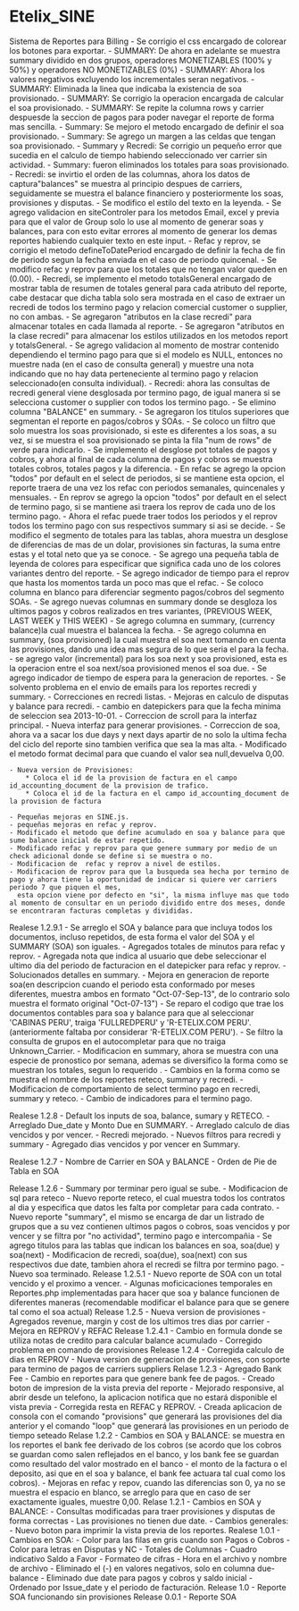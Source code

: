 ﻿Etelix_SINE
============

Sistema de Reportes para Billing
    - Se corrigio el css encargado de colorear los botones para exportar.
    - SUMMARY: De ahora en adelante se muestra summary dividido en dos grupos, operadores MONETIZABLES (100% y 50%) y operadores NO MONETIZABLES (0%)
    - SUMMARY: Ahora los valores negativos excluyendo los incrementales seran negativos.
    - SUMMARY: Eliminada la linea que indicaba la existencia de soa provisionado.
    - SUMMARY: Se corrigio la operacion encargada de calcular el soa provisionado.
    - SUMMARY: Se repite la columna rows y carrier despuesde la seccion de pagos para poder navegar el reporte de forma mas sencilla.
    - Summary: Se mejoro el metodo encargado de definir el soa provisionado.
    - Summary: Se agrego un margen a las celdas que tengan soa provisionado.
    - Summary y Recredi: Se corrigio un pequeño error que sucedia en el calculo de tiempo habiendo seleccionado ver carrier sin actividad.
    - Summary: fueron eliminados los totales para soas provisionado.
    - Recredi: se invirtio el orden de las columnas, ahora los datos de captura"balances" se muestra al principio despues de carriers, seguidamente se muestra el balance financiero y posteriormente los soas, provisiones y disputas.
    - Se modifico el estilo del texto en la leyenda.
    - Se agrego validacion en siteControler para los metodos Email, excel y previa para que el valor de Group solo lo use al momento de generar soas y balances, para con esto evitar errores al momento de generar los demas reportes habiendo cualquier texto en este input.
    - Refac y reprov, se corrigio el metodo defineToDatePeriod encargado de definir la fecha de fin de periodo segun la fecha enviada en el caso de periodo quincenal.
    - Se modifico refac y reprov para que los totales que no tengan valor queden en (0.00).
    - Recredi, se implemento el metodo totalsGeneral encargado de mostrar tabla de resumen de totales general para cada atributo del reporte, cabe destacar que dicha tabla solo sera mostrada en el caso de extraer un recredi de todos los termino pago y relacion comercial customer o supplier, no con ambas.
    - Se agregaron "atributos en la clase recredi" para almacenar totales en cada llamada al reporte.
    - Se agregaron "atributos en la clase recredi" para almacenar los estilos utilizados en los metodos report y totalsGeneral.
    - Se agrego validacion al momento de mostrar contenido dependiendo el termino pago para que si el modelo es NULL, entonces no muestre nada (en el caso de consulta general) y muestre una nota indicando que no hay data perteneciente al termino pago y relacion seleccionado(en consulta individual).
    - Recredi: ahora las consultas de recredi general viene desglosada por termino pago, de igual manera si se selecciona customer o supplier con todos los termino pago.
    - Se elimino columna "BALANCE" en summary.
    - Se agregaron los titulos superiores que segmentan el reporte en pagos/cobros y SOAs.
    - Se coloco un filtro que solo muestra los soas provisionado, si este es diferentes a los soas, a su vez, si se muestra el soa provisionado se pinta la fila "num de rows" de verde para indicarlo.
    - Se implemento el desglose pot totales de pagos y cobros, y ahora al final de cada columna de pagos y cobros se muestra totales cobros, totales pagos y la diferencia.
    - En refac se agrego la opcion "todos" por default en el select de periodos, si se mantiene esta opcion, el reporte traera de una vez los refac con periodos semanales, quincenales y mensuales.
    - En reprov se agrego la opcion "todos" por default en el select de termino pago, si se mantiene asi traera los reprov de cada uno de los termino pago.
    - Ahora el refac puede traer todos los periodos y el reprov todos los termino pago con sus respectivos summary si asi se decide.
    - Se modifico el segmento de totales para las tablas, ahora muestra un desglose de diferencias de mas de un dolar, provisiones sin facturas, la suma entre estas y el total neto que ya se conoce. 
    - Se agrego una pequeña tabla de leyenda de colores para especificar que significa cada uno de los colores variantes dentro del reporte.
    - Se agrego indicador de tiempo para el reprov que hasta los momentos tarda un poco mas que el refac.
    - Se coloco columna en blanco para diferenciar segmento pagos/cobros del segmento SOAs.
    - Se agrego nuevas columnas en summary donde se desgloza los ultimos pagos y cobros realizados en tres variantes, (PREVIOUS WEEK, LAST WEEK y THIS WEEK)
    - Se agrego columna en summary, (currency balance)la cual muestra el balancea la fecha.
    - Se agrego columna en summary, (soa provisioned) la cual muestra el soa next tomando en cuenta las provisiones, dando una idea mas segura de lo que seria el para la fecha.
    - se agrego valor (incremental) para los soa next y soa provisioned, esta es la operacion entre el soa next/soa provisioned menos el soa due.
    - Se agrego indicador de tiempo de espera para la generacion de reportes.
    - Se solvento problema en el envio de emails para los reportes recredi y summary.
    - Correcciones en recredi listas.
    - Mejoras en calculo de disputas y balance para recredi.
    - cambio en datepickers para que la fecha minima de seleccion sea 2013-10-01.
    - Correccion de scroll para la interfaz principal.
    - Nueva interfaz para generar provisiones.
    - Correccion de soa, ahora va a sacar los due days y next days apartir de no solo la ultima fecha del ciclo del reporte sino tambien verifica que sea la mas alta.
    - Modificado el metodo format decimal para que cuando el valor sea null,devuelva 0,00. 

    - Nueva version de Provisiones: 
        * Coloca el id de la provision de factura en el campo id_accounting_document de la provision de trafico.
        * Coloca el id de la factura en el campo id_accounting_document de la provision de factura

    - Pequeñas mejoras en SINE.js.
    - pequeñas mejoras en refac y reprov.
    - Modificado el metodo que define acumulado en soa y balance para que sume balance inicial de estar repetido.
    - Modificado refac y reprov para que genere summary por medio de un check adicional donde se define si se muestra o no.
    - Modificacion de  refac y reprov a nivel de estilos.
    - Modificacion de reprov para que la busqueda sea hecha por termino de pago y ahora tiene la oportunidad de indicar si quiere ver carriers periodo 7 que piquen el mes,
      esta opcion viene por defecto en "si", la misma influye mas que todo al momento de consultar en un periodo dividido entre dos meses, donde se encontraran facturas completas y divididas.


Realese 1.2.9.1
    - Se arreglo el SOA y balance para que incluya todos los documentos, incluso repetidos, de esta forma
      el valor del SOA y el SUMMARY (SOA) son iguales.
    - Agregados totales de minutos para refac y reprov.
    - Agregada nota que indica al usuario que debe seleccionar el ultimo dia del periodo de facturacion en el datepicker para refac y reprov.
    - Solucionados detalles en summary.
    - Mejora en generacion de reporte soa(en descripcion cuando el periodo esta conformado por meses diferentes, muestra ambos en formato "Oct-07-Sep-13", de lo contrario solo muestra el formato original "Oct-07-13")
    - Se reparo el codigo que trae los documentos contables para soa y balance para que al seleccionar 'CABINAS PERU', traiga 'FULLREDPERU' y 'R-ETELIX.COM PERU'. (anteriormente faltaba por considerar 'R-ETELIX.COM PERU').
    - Se filtro la consulta de grupos en el autocompletar para que no traiga Unknown_Carrier.
    - Modificacion en summary, ahora se muestra con una especie de pronostico por semana, ademas se diversifico la forma como se muestran los totales, segun lo requerido .
    - Cambios en la forma como se muestra el nombre de los reportes reteco, summary y recredi.
    - Modificacion de comportamiento de select termino pago en recredi, summary y reteco.
    - Cambio de indicadores para el termino pago.
 
Realese 1.2.8
    - Default los inputs de soa, balance, sumary y RETECO.
    - Arreglado Due_date y Monto Due en SUMMARY.
    - Arreglado calculo de dias vencidos y por vencer.
    - Recredi mejorado.
    - Nuevos filtros para recredi y summary
    - Agregado dias vencidos y por vencer en Summary.


Realese 1.2.7
    - Nombre de Carrier en SOA y BALANCE
    - Orden de Pie de Tabla en SOA

Release 1.2.6
    - Summary por terminar pero igual se sube.
    - Modificacion de sql para reteco
    - Nuevo reporte reteco, el cual muestra todos los contratos al dia y especifica que datos les falta por completar para cada contrato.
    - Nuevo reporte "summary", el mismo se encarga de dar un listrado de grupos que a su vez contienen ultimos pagos o cobros, soas vencidos y por vencer y se filtra por "no actividad", termino pago e intercompañia
    - Se agrego titulos para las tablas que indican los balances en soa, soa(due) y soa(next)
    - Modificacion de recredi, soa(due), soa(next) con sus respectivos due date, tambien ahora el recredi se filtra por termino pago.
    - Nuevo soa terminado.
Release 1.2.5.1
    - Nuevo reporte de SOA con un total vencido y el proximo a vencer.
    - Algunas moficicaciones temporales en Reportes.php implementadas para hacer que soa y balance funcionen de diferentes maneras (recomendable modificar el balance para que se genere tal como el soa actual)
Release 1.2.5
    - Nueva version de provisiones
    - Agregados revenue, margin y cost de los ultimos tres dias por carrier
    - Mejora en REPROV y REFAC
Release 1.2.4.1
    - Cambio en formula donde se utiliza notas de credito para calcular balance acumulado
    - Corregido problema en comando de provisiones
Release 1.2.4
    - Corregida calculo de dias en REPROV
    - Nueva version de generacion de provisiones, con soporte para termino de pagos de carriers suppliers 
Relase 1.2.3
    - Agregado Bank Fee
    - Cambio en reportes para que genere bank fee de pagos.
    - Creado boton de impresion de la vista previa del reporte
    - Mejorado responsive, al abrir desde un telefono, la aplicacion notifica que no estará disponible el vista previa
    - Corregida resta en REFAC y REPROV.
    - Creada aplicacion de consola con el comando "provisions" que generará las provisiones del dia anterior y el comando "loop" que generará las provisiones en un periodo de tiempo seteado
Relase 1.2.2
    - Cambios en SOA y BALANCE:
se muestra en los reportes el bank fee derivado de los cobros
(se acordo que los cobros se guardan como salen reflejados en el banco, y los bank fee se guardan como resultado del valor mostrado en el banco - el monto de la factura o el deposito, asi que en el soa y balance, el bank fee actuara tal cual como los cobros).
    - Mejoras en refac y repov, cuando las diferencias son 0, ya no se muestra el espacio en blanco, se arreglo para que en caso de ser exactamente iguales, muestre 0,00.
Relase 1.2.1
    - Cambios en SOA y BALANCE:
    - Consultas modificadas para traer provisiones y disputas de forma correctas
    - Las provisiones no tienen due date.
    - Cambios generales:
        - Nuevo boton para imprimir la vista previa de los reportes.
Realese 1.0.1
    - Cambios en SOA:
       - Color para las filas en gris cuando son Pagos o Cobros
       - Color para letras en Disputas y NC
       - Totales de Columnas
       - Cuadro indicativo Saldo a Favor
       - Formateo de cifras
       - Hora en el archivo y nombre de archivo
       - Eliminado el (-) en valores negativos, solo en columna due-balance
       - Eliminado due date para pagos y cobros y saldo inicial
       - Ordenado por Issue_date y el periodo de facturación.
Release 1.0
       - Reporte SOA funcionando sin provisiones
Release 0.0.1
       - Reporte SOA





